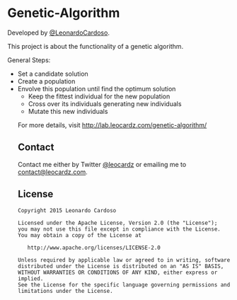 Genetic-Algorithm
=================

Developed by <a href='https://github.com/LeonardoCardoso' target='_blank'>@LeonardoCardoso</a>. 

This project is about the functionality of a genetic algorithm.

General Steps:

<ul>
<li>Set a candidate solution</li>
<li>Create a population</li>
<li>Envolve this population until find the optimum solution
	<ul>	
	<li>Keep the fittest individual for the new population</li>
	<li>Cross over its individuals generating new individuals</li>
	<li>Mutate this new individuals</li>
</li>
</ul>

For more details, visit http://lab.leocardz.com/genetic-algorithm/

## Contact
Contact me either by Twitter [@leocardz](https://twitter.com/leocardz) or emailing me to [contact@leocardz.com](mailto:contact@leocardz.com).


## License

    Copyright 2015 Leonardo Cardoso

    Licensed under the Apache License, Version 2.0 (the "License");
    you may not use this file except in compliance with the License.
    You may obtain a copy of the License at

       http://www.apache.org/licenses/LICENSE-2.0

    Unless required by applicable law or agreed to in writing, software
    distributed under the License is distributed on an "AS IS" BASIS,
    WITHOUT WARRANTIES OR CONDITIONS OF ANY KIND, either express or implied.
    See the License for the specific language governing permissions and
    limitations under the License.
